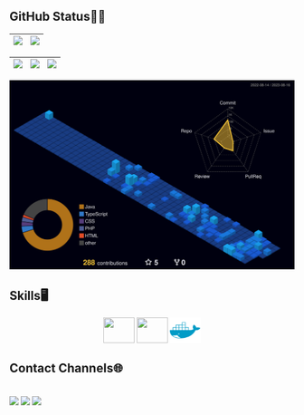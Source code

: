 ## GitHub Status👨‍💻
  | ![](http://github-profile-summary-cards.vercel.app/api/cards/profile-details?username=yellowisk&theme=yeblu) | ![](http://github-profile-summary-cards.vercel.app/api/cards/productive-time?username=yellowisk&theme=yeblu&utcOffset=8) 
| :-: | :-: |

| ![](http://github-profile-summary-cards.vercel.app/api/cards/stats?username=yellowisk&theme=yeblu) | ![](http://github-profile-summary-cards.vercel.app/api/cards/repos-per-language?username=yellowisk&theme=yeblu) | ![](http://github-profile-summary-cards.vercel.app/api/cards/most-commit-language?username=yellowisk&theme=yeblu) 
| :-: | :-: | :-: |

![](./profile-3d-contrib/profile-night-view.svg)
  
## Skills🖥
<div style="display: inline_block" align="center">
    <img height="45" width="55" src="https://cdn.jsdelivr.net/gh/devicons/devicon/icons/spring/spring-original.svg" />
    <img height="45" width="55" src="https://cdn.jsdelivr.net/gh/devicons/devicon/icons/postgresql/postgresql-plain.svg" />
    <img height="45" width="55" src="https://raw.githubusercontent.com/devicons/devicon/master/icons/docker/docker-plain.svg">
</div>

## Contact Channels🌐
<div style="display: inline_block"><br>
  <a href="https://www.instagram.com/yellowisk/"><img align="center" src="https://img.shields.io/badge/Instagram-D62976?style=for-the-badge&logo=instagram&logoColor=white"></a>
  <a href="https://www.linkedin.com/in/heitor-leite-de-almeida-582114273"><img align="center" src="https://img.shields.io/badge/-LinkedIn-%230077B5?style=for-the-badge&logo=linkedin&logoColor=white"></a>
  <a href = "mailto:english.contatoheitoroficial@gmail.com"><img align="center" src="https://img.shields.io/badge/Gmail-BB001B?style=for-the-badge&logo=gmail&logoColor=white" target="_blank"></a>
</div>
